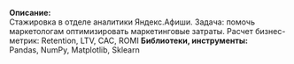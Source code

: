 **Описание:** \
Стажировка в отделе аналитики Яндекс.Афиши. Задача: помочь маркетологам оптимизировать маркетинговые затраты. Расчет бизнес-метрик: Retention, LTV, CAC, ROMI
**Библиотеки, инструменты:** \
Pandas, NumPy, Matplotlib, Sklearn
